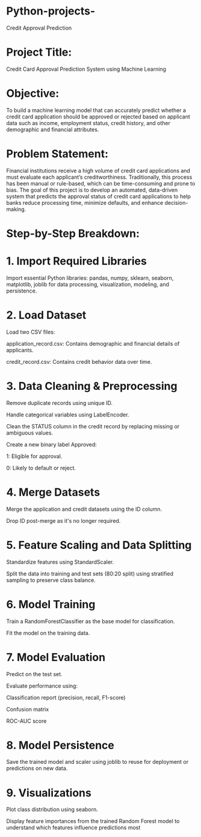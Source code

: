 # Python-projects-
Credit Approval Prediction
 # Project Title:
Credit Card Approval Prediction System using Machine Learning

# Objective:
To build a machine learning model that can accurately predict whether a credit card application should be approved or rejected based on applicant data such as income, employment status, credit history, and other demographic and financial attributes.

# Problem Statement:
Financial institutions receive a high volume of credit card applications and must evaluate each applicant’s creditworthiness. Traditionally, this process has been manual or rule-based, which can be time-consuming and prone to bias.
The goal of this project is to develop an automated, data-driven system that predicts the approval status of credit card applications to help banks reduce processing time, minimize defaults, and enhance decision-making.

# Step-by-Step Breakdown:
# 1. Import Required Libraries
Import essential Python libraries: pandas, numpy, sklearn, seaborn, matplotlib, joblib for data processing, visualization, modeling, and persistence.

# 2. Load Dataset
Load two CSV files:

application_record.csv: Contains demographic and financial details of applicants.

credit_record.csv: Contains credit behavior data over time.

# 3. Data Cleaning & Preprocessing
Remove duplicate records using unique ID.

Handle categorical variables using LabelEncoder.

Clean the STATUS column in the credit record by replacing missing or ambiguous values.

Create a new binary label Approved:

1: Eligible for approval.

0: Likely to default or reject.

# 4. Merge Datasets
Merge the application and credit datasets using the ID column.

Drop ID post-merge as it's no longer required.

# 5. Feature Scaling and Data Splitting
Standardize features using StandardScaler.

Split the data into training and test sets (80:20 split) using stratified sampling to preserve class balance.

# 6. Model Training
Train a RandomForestClassifier as the base model for classification.

Fit the model on the training data.

# 7. Model Evaluation
Predict on the test set.

Evaluate performance using:

Classification report (precision, recall, F1-score)

Confusion matrix

ROC-AUC score

# 8. Model Persistence
Save the trained model and scaler using joblib to reuse for deployment or predictions on new data.

# 9. Visualizations
Plot class distribution using seaborn.

Display feature importances from the trained Random Forest model to understand which features influence predictions most
